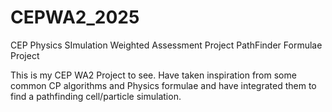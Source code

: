 # CEPWA2_2025
CEP Physics SImulation Weighted Assessment Project PathFinder Formulae Project

This is my CEP WA2 Project to see. Have taken inspiration from some common CP algorithms and Physics formulae and have integrated them to find a pathfinding cell/particle simulation.

